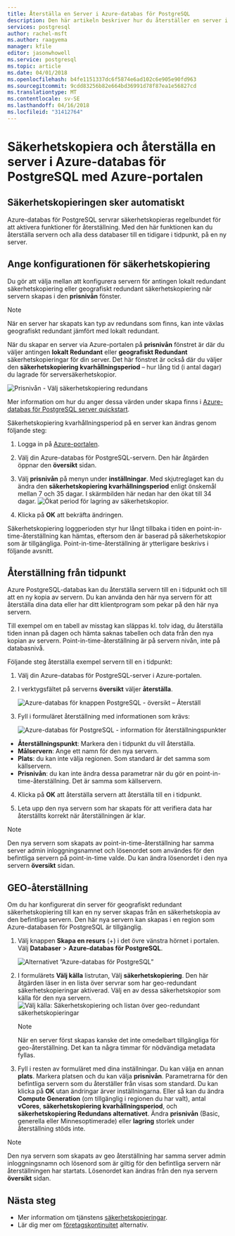 ```yaml
---
title: Återställa en Server i Azure-databas för PostgreSQL
description: Den här artikeln beskriver hur du återställer en server i Azure-databas för PostgreSQL med Azure-portalen.
services: postgresql
author: rachel-msft
ms.author: raagyema
manager: kfile
editor: jasonwhowell
ms.service: postgresql
ms.topic: article
ms.date: 04/01/2018
ms.openlocfilehash: b4fe1151337dc6f5874e6ad102c6e905e90fd963
ms.sourcegitcommit: 9cdd83256b82e664bd36991d78f87ea1e56827cd
ms.translationtype: MT
ms.contentlocale: sv-SE
ms.lasthandoff: 04/16/2018
ms.locfileid: "31412764"
---
```

# <a name="how-to-backup-and-restore-a-server-in-azure-database-for-postgresql-using-the-azure-portal"></a>Säkerhetskopiera och återställa en server i Azure-databas för PostgreSQL med Azure-portalen

## <a name="backup-happens-automatically"></a>Säkerhetskopieringen sker automatiskt
Azure-databas för PostgreSQL servrar säkerhetskopieras regelbundet för att aktivera funktioner för återställning. Med den här funktionen kan du återställa servern och alla dess databaser till en tidigare i tidpunkt, på en ny server.

## <a name="set-backup-configuration"></a>Ange konfigurationen för säkerhetskopiering

Du gör att välja mellan att konfigurera servern för antingen lokalt redundant säkerhetskopiering eller geografiskt redundant säkerhetskopiering när servern skapas i den **prisnivån** fönster.

> [!NOTE]
> När en server har skapats kan typ av redundans som finns, kan inte växlas geografiskt redundant jämfört med lokalt redundant.
>

När du skapar en server via Azure-portalen på **prisnivån** fönstret är där du väljer antingen **lokalt Redundant** eller **geografiskt Redundant** säkerhetskopieringar för din server. Det här fönstret är också där du väljer den **säkerhetskopiering kvarhållningsperiod** – hur lång tid (i antal dagar) du lagrade för serversäkerhetskopior.

   ![Prisnivån - Välj säkerhetskopiering redundans](./media/howto-restore-server-portal/pricing-tier.png)

Mer information om hur du anger dessa värden under skapa finns i [Azure-databas för PostgreSQL server quickstart](quickstart-create-server-database-portal.md).

Säkerhetskopiering kvarhållningsperiod på en server kan ändras genom följande steg:
1. Logga in på [Azure-portalen](https://portal.azure.com/).
2. Välj din Azure-databas för PostgreSQL-servern. Den här åtgärden öppnar den **översikt** sidan.
3. Välj **prisnivån** på menyn under **inställningar**. Med skjutreglaget kan du ändra den **säkerhetskopiering kvarhållningsperiod** enligt önskemål mellan 7 och 35 dagar.
I skärmbilden här nedan har den ökat till 34 dagar.
![Ökat period för lagring av säkerhetskopior.](./media/howto-restore-server-portal/3-increase-backup-days.png)

4. Klicka på **OK** att bekräfta ändringen.

Säkerhetskopiering loggperioden styr hur långt tillbaka i tiden en point-in-time-återställning kan hämtas, eftersom den är baserad på säkerhetskopior som är tillgängliga. Point-in-time-återställning är ytterligare beskrivs i följande avsnitt. 

## <a name="point-in-time-restore"></a>Återställning från tidpunkt
Azure PostgreSQL-databas kan du återställa servern till en i tidpunkt och till att en ny kopia av servern. Du kan använda den här nya servern för att återställa dina data eller har ditt klientprogram som pekar på den här nya servern.

Till exempel om en tabell av misstag kan släppas kl. tolv idag, du återställa tiden innan på dagen och hämta saknas tabellen och data från den nya kopian av servern. Point-in-time-återställning är på servern nivån, inte på databasnivå.

Följande steg återställa exempel servern till en i tidpunkt:
1. Välj din Azure-databas för PostgreSQL-server i Azure-portalen. 

2. I verktygsfältet på serverns **översikt** väljer **återställa**.

   ![Azure-databas för knappen PostgreSQL - översikt – Återställ](./media/howto-restore-server-portal/2-server.png)

3. Fyll i formuläret återställning med informationen som krävs:

   ![Azure-databas för PostgreSQL - information för återställningspunkter ](./media/howto-restore-server-portal/3-restore.png)
  - **Återställningspunkt**: Markera den i tidpunkt du vill återställa.
  - **Målservern**: Ange ett namn för den nya servern.
  - **Plats**: du kan inte välja regionen. Som standard är det samma som källservern.
  - **Prisnivån**: du kan inte ändra dessa parametrar när du gör en point-in-time-återställning. Det är samma som källservern. 

4. Klicka på **OK** att återställa servern att återställa till en i tidpunkt. 

5. Leta upp den nya servern som har skapats för att verifiera data har återställts korrekt när återställningen är klar.

>[!Note]
>Den nya servern som skapats av point-in-time-återställning har samma server admin inloggningsnamnet och lösenordet som användes för den befintliga servern på point-in-time valde. Du kan ändra lösenordet i den nya servern **översikt** sidan.

## <a name="geo-restore"></a>GEO-återställning
Om du har konfigurerat din server för geografiskt redundant säkerhetskopiering till kan en ny server skapas från en säkerhetskopia av den befintliga servern. Den här nya servern kan skapas i en region som Azure-databasen för PostgreSQL är tillgänglig.  

1. Välj knappen **Skapa en resurs** (+) i det övre vänstra hörnet i portalen. Välj **Databaser** > **Azure-databas för PostgreSQL**.

   ![Alternativet ”Azure-databas för PostgreSQL”](./media/howto-restore-server-portal/1-navigate-to-postgres.png)

2. I formulärets **Välj källa** listrutan, Välj **säkerhetskopiering**. Den här åtgärden läser in en lista över servrar som har geo-redundant säkerhetskopieringar aktiverad. Välj en av dessa säkerhetskopior som källa för den nya servern.
   ![Välj källa: Säkerhetskopiering och listan över geo-redundant säkerhetskopieringar](./media/howto-restore-server-portal/2-georestore.png)

   > [!NOTE]
   > När en server först skapas kanske det inte omedelbart tillgängliga för geo-återställning. Det kan ta några timmar för nödvändiga metadata fyllas.
   >

3. Fyll i resten av formuläret med dina inställningar. Du kan välja en annan **plats**. Markera platsen och du kan välja **prisnivån**. Parametrarna för den befintliga servern som du återställer från visas som standard. Du kan klicka på **OK** utan ändringar ärver inställningarna. Eller så kan du ändra **Compute Generation** (om tillgänglig i regionen du har valt), antal **vCores**, **säkerhetskopiering kvarhållningsperiod**, och **säkerhetskopiering Redundans alternativet**. Ändra **prisnivån** (Basic, generella eller Minnesoptimerade) eller **lagring** storlek under återställning stöds inte.

>[!Note]
>Den nya servern som skapats av geo återställning har samma server admin inloggningsnamn och lösenord som är giltig för den befintliga servern när återställningen har startats. Lösenordet kan ändras från den nya servern **översikt** sidan.


## <a name="next-steps"></a>Nästa steg
- Mer information om tjänstens [säkerhetskopieringar](concepts-backup.md).
- Lär dig mer om [företagskontinuitet](concepts-business-continuity.md) alternativ.
